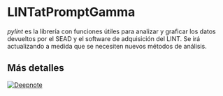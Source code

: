 # LINTatPromptGamma

_pylint_ es la librería con funciones útiles para analizar y graficar los datos devueltos por el SEAD y el software de adquisición del LINT. Se irá actualizando a medida que se necesiten nuevos métodos de análisis.

## Más detalles

[![Deepnote]()](https://deepnote.com/workspace/cnea-cbac-91fb8f2c-4c9a-4c4f-a64b-b939652b0f43/project/DataProcess-7d27f20b-7be3-4cc6-975c-cd03978ede1b/notebook/AnalisisLINT-6bc20a430e36446ab72020c24f089393)